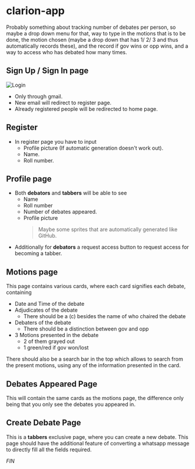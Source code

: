 # clarion-app

Probably something about tracking number of debates per person, so maybe a drop down menu for that, way to type in the motions that is to be done, the motion chosen (maybe a drop down that has 1/ 2/ 3 and thus automatically records these), and the record if gov wins or opp wins, and a way to access who has debated how many times.

## Sign Up / Sign In page
![Login](https://github.com/SomeGareebGuy/clarion-app/assets/83328033/e8378139-0fa2-424a-9986-231d1ec0d907)
- Only through gmail.
- New email will redirect to register page. 
- Already registered people will be redirected to home page.

## Register
- In register page you have to input
	- Profile picture (If automatic generation doesn't work out).
	- Name.
	- Roll number.

## Profile page
 - Both **debators** and **tabbers** will be able to see
    - Name
    - Roll number
    -  Number of debates appeared.
    - Profile picture
       >   Maybe some sprites that are automatically generated like GitHub.
- Additionally for **debators** a request access button to request access for becoming a tabber.

## Motions page
This page contains various cards, where each card signifies each debate, containing
- Date and Time of the debate
- Adjudicates of the debate
	- There should be a (c) besides the name of who chaired the debate
- Debaters of the debate
	- There should be a distinction between gov and opp
- 3 Motions presented in the debate
	- 2 of them grayed out
	- 1 green/red if gov won/lost

There should also be a search bar in the top which allows to search from the present motions, using any of the information presented in the card.


## Debates Appeared Page
This will contain the same cards as the motions page, the difference only being that you only see the debates you appeared in.


## Create Debate Page
This is a **tabbers** exclusive page, where you can create a new debate. This page should have the additional feature of converting a whatsapp message to directly fill all the fields required. 


*FIN*
